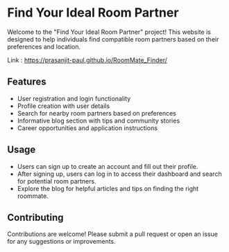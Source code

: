 # Find Your Ideal Room Partner

Welcome to the "Find Your Ideal Room Partner" project! This website is designed to help individuals find compatible room partners based on their preferences and location.

Link : https://prasanjit-paul.github.io/RoomMate_Finder/

## Features
- User registration and login functionality
- Profile creation with user details
- Search for nearby room partners based on preferences
- Informative blog section with tips and community stories
- Career opportunities and application instructions
## Usage
- Users can sign up to create an account and fill out their profile.
- After signing up, users can log in to access their dashboard and search for potential room partners.
- Explore the blog for helpful articles and tips on finding the right roommate.
## Contributing
Contributions are welcome! Please submit a pull request or open an issue for any suggestions or improvements.
